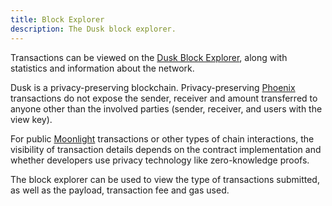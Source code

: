 ```yaml
---
title: Block Explorer
description: The Dusk block explorer.
---
```


Transactions can be viewed on the <a href="https://explorer.dusk.network/" target="_blank">Dusk Block Explorer</a>, along with statistics and information about the network.

Dusk is a privacy-preserving blockchain. Privacy-preserving [Phoenix](/learn/deep-dive/transaction_models/phoenix) transactions do not expose the sender, receiver and amount transferred to anyone other than the involved parties (sender, receiver, and users with the view key).

For public [Moonlight](/learn/deep-dive/transaction_models/moonlight) transactions or other types of chain interactions, the visibility of transaction details depends on the contract implementation and whether developers use privacy technology like zero-knowledge proofs.

The block explorer can be used to view the type of transactions submitted, as well as the payload, transaction fee and gas used.
